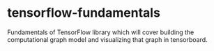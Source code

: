 # tensorflow-fundamentals
Fundamentals of TensorFlow library which will cover building the computational graph model and visualizing that graph in tensorboard.
